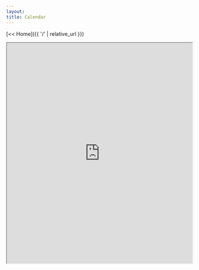 ```yaml
---
layout:
title: Calendar
---
```


[<< Home]({{ '/' | relative_url }})

<iframe width="100%" height="600px" src="https://outlook.live.com/owa//calendar/00000000-0000-0000-0000-000000000000/76187de4-bc80-4709-afa7-e18cf1bdde5d/cid-405BFA51D5670662/index.html" />
